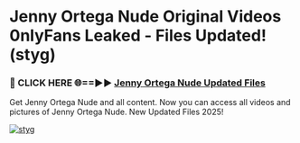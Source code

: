# Jenny Ortega Nude Original Videos 0nlyFans Leaked - Files Updated! (styg)

<h3>🔴 CLICK HERE 🌐==►► <a href="https://tinyurl.com/yc6ubb5a" rel="nofollow">Jenny Ortega Nude Updated Files</a></h3>

Get Jenny Ortega Nude and all content. Now you can access all videos and pictures of Jenny Ortega Nude. New Updated Files 2025!

[![styg](https://i.imgur.com/7eu0CRL.gif)](https://tinyurl.com/yc6ubb5a)
